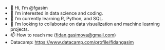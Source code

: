 - 👋 Hi, I’m @fgasim
- 👀 I’m interested in data science and coding. 
- 🌱 I’m currently learning R, Python, and SQL. 
- 💞️ I’m looking to collaborate on data visualization and machine learning projects. 
- 📫 How to reach me (fidan.gasimova@gmail.com)
- Datacamp: https://www.datacamp.com/profile/fidangasim

<!---
fgasim/fgasim is a ✨ special ✨ repository because its `README.md` (this file) appears on your GitHub profile.
You can click the Preview link to take a look at your changes.
--->
